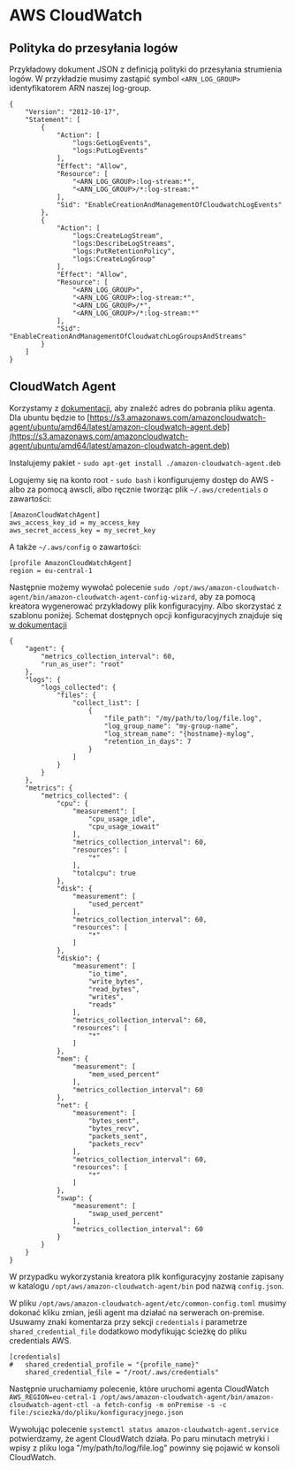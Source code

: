 # AWS CloudWatch

## Polityka do przesyłania logów

Przykładowy dokument JSON z definicją polityki do przesyłania strumienia logów.
W przykładzie musimy zastąpić symbol `<ARN_LOG_GROUP>` identyfikatorem ARN naszej log-group.

```
{
    "Version": "2012-10-17",
    "Statement": [
        {
            "Action": [
                "logs:GetLogEvents",
                "logs:PutLogEvents"
            ],
            "Effect": "Allow",
            "Resource": [
                "<ARN_LOG_GROUP>:log-stream:*",
                "<ARN_LOG_GROUP>/*:log-stream:*"
            ],
            "Sid": "EnableCreationAndManagementOfCloudwatchLogEvents"
        },
        {
            "Action": [
                "logs:CreateLogStream",
                "logs:DescribeLogStreams",
                "logs:PutRetentionPolicy",
                "logs:CreateLogGroup"
            ],
            "Effect": "Allow",
            "Resource": [
                "<ARN_LOG_GROUP>",
                "<ARN_LOG_GROUP>:log-stream:*",
                "<ARN_LOG_GROUP>/*",
                "<ARN_LOG_GROUP>/*:log-stream:*"
            ],
            "Sid": "EnableCreationAndManagementOfCloudwatchLogGroupsAndStreams"
        }
    ]
}
```

## CloudWatch Agent

Korzystamy z [dokumentacji](https://docs.aws.amazon.com/AmazonCloudWatch/latest/monitoring/download-cloudwatch-agent-commandline.html), aby znaleźć adres do pobrania pliku agenta.
Dla ubuntu będzie to [https://s3.amazonaws.com/amazoncloudwatch-agent/ubuntu/amd64/latest/amazon-cloudwatch-agent.deb](https://s3.amazonaws.com/amazoncloudwatch-agent/ubuntu/amd64/latest/amazon-cloudwatch-agent.deb)

Instalujemy pakiet - `sudo apt-get install ./amazon-cloudwatch-agent.deb`

Logujemy się na konto root - `sudo bash` i konfigurujemy dostęp do AWS - albo za pomocą awscli, albo ręcznie tworząc plik `~/.aws/credentials` o zawartości:

```
[AmazonCloudWatchAgent]
aws_access_key_id = my_access_key
aws_secret_access_key = my_secret_key
```

A także `~/.aws/config` o zawartości:

```
[profile AmazonCloudWatchAgent]
region = eu-central-1
```


Następnie możemy wywołać polecenie `sudo /opt/aws/amazon-cloudwatch-agent/bin/amazon-cloudwatch-agent-config-wizard`, aby za pomocą kreatora wygenerować przykładowy plik konfiguracyjny. Albo skorzystać z szablonu poniżej.
Schemat dostępnych opcji konfiguracyjnych znajduje się [w dokumentacji](https://docs.aws.amazon.com/AmazonCloudWatch/latest/monitoring/CloudWatch-Agent-Configuration-File-Details.html)

```
{
	"agent": {
		"metrics_collection_interval": 60,
		"run_as_user": "root"
	},
	"logs": {
		"logs_collected": {
			"files": {
				"collect_list": [
					{
						"file_path": "/my/path/to/log/file.log",
						"log_group_name": "my-group-name",
						"log_stream_name": "{hostname}-mylog",
						"retention_in_days": 7
					}
				]
			}
		}
	},
	"metrics": {
		"metrics_collected": {
			"cpu": {
				"measurement": [
					"cpu_usage_idle",
					"cpu_usage_iowait"
				],
				"metrics_collection_interval": 60,
				"resources": [
					"*"
				],
				"totalcpu": true
			},
			"disk": {
				"measurement": [
					"used_percent"
				],
				"metrics_collection_interval": 60,
				"resources": [
					"*"
				]
			},
			"diskio": {
				"measurement": [
					"io_time",
					"write_bytes",
					"read_bytes",
					"writes",
					"reads"
				],
				"metrics_collection_interval": 60,
				"resources": [
					"*"
				]
			},
			"mem": {
				"measurement": [
					"mem_used_percent"
				],
				"metrics_collection_interval": 60
			},
			"net": {
				"measurement": [
					"bytes_sent",
					"bytes_recv",
					"packets_sent",
					"packets_recv"
				],
				"metrics_collection_interval": 60,
				"resources": [
					"*"
				]
			},
			"swap": {
				"measurement": [
					"swap_used_percent"
				],
				"metrics_collection_interval": 60
			}
		}
	}
}

```

W przypadku wykorzystania kreatora plik konfiguracyjny zostanie zapisany w katalogu `/opt/aws/amazon-cloudwatch-agent/bin` pod nazwą `config.json`.

W pliku `/opt/aws/amazon-cloudwatch-agent/etc/common-config.toml` musimy dokonać kliku zmian, jeśli agent ma działać na serwerach on-premise.
Usuwamy znaki komentarza przy sekcji `credentials` i parametrze `shared_credential_file` dodatkowo modyfikując ścieżkę do pliku credentials AWS.

```
[credentials]
#   shared_credential_profile = "{profile_name}"
    shared_credential_file = "/root/.aws/credentials"
```

Następnie uruchamiamy polecenie, które uruchomi agenta CloudWatch `AWS_REGION=eu-cetral-1 /opt/aws/amazon-cloudwatch-agent/bin/amazon-cloudwatch-agent-ctl -a fetch-config -m onPremise -s -c file:/sciezka/do/pliku/konfiguracyjnego.json`

Wywołując polecenie `systemctl status amazon-cloudwatch-agent.service` potwierdzamy, że agent CloudWatch działa. Po paru minutach metryki i wpisy z pliku loga "/my/path/to/log/file.log" powinny się pojawić w konsoli CloudWatch.
